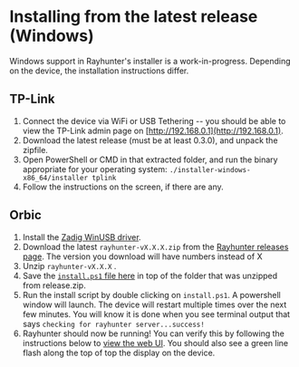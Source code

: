 # Installing from the latest release (Windows)

Windows support in Rayhunter's installer is a work-in-progress. Depending on the device, the installation instructions differ.

## TP-Link

1. Connect the device via WiFi or USB Tethering -- you should be able to view the TP-Link admin page on [http://192.168.0.1](http://192.168.0.1).
2. Download the latest release (must be at least 0.3.0), and unpack the zipfile.
3. Open PowerShell or CMD in that extracted folder, and run the binary appropriate for your operating system: `./installer-windows-x86_64/installer tplink`
4. Follow the instructions on the screen, if there are any.

## Orbic

1. Install the [Zadig WinUSB driver](https://zadig.akeo.ie/).
2. Download the latest `rayhunter-vX.X.X.zip` from the [Rayhunter releases page](https://github.com/EFForg/rayhunter/releases). The version you download will have numbers instead of X
3. Unzip `rayhunter-vX.X.X` .
4. Save the [`install.ps1` file here](https://github.com/EFForg/rayhunter/blob/powershell/installer/install.ps1) in top of the folder that was unzipped from release.zip.
5. Run the install script by double clicking on `install.ps1`. A powershell window will launch.
    The device will restart multiple times over the next few minutes.
    You will know it is done when you see terminal output that says `checking for rayhunter server...success!`
6. Rayhunter should now be running! You can verify this by following the instructions below to [view the web UI](#usage-viewing-the-web-ui). You should also see a green line flash along the top of top the display on the device.
